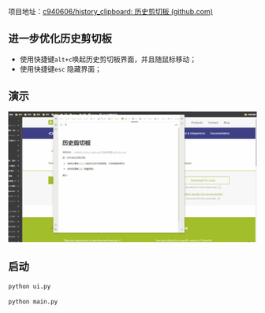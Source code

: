 项目地址：[c940606/history_clipboard: 历史剪切板 (github.com)](https://github.com/c940606/history_clipboard)

## 进一步优化历史剪切板

* 使用快捷键`alt+c`唤起历史剪切板界面，并且随鼠标移动；
* 使用快捷键`esc` 隐藏界面；

## 演示

![clipboard.gif](clipboard.gif)


## 启动

`python ui.py`

`python main.py`